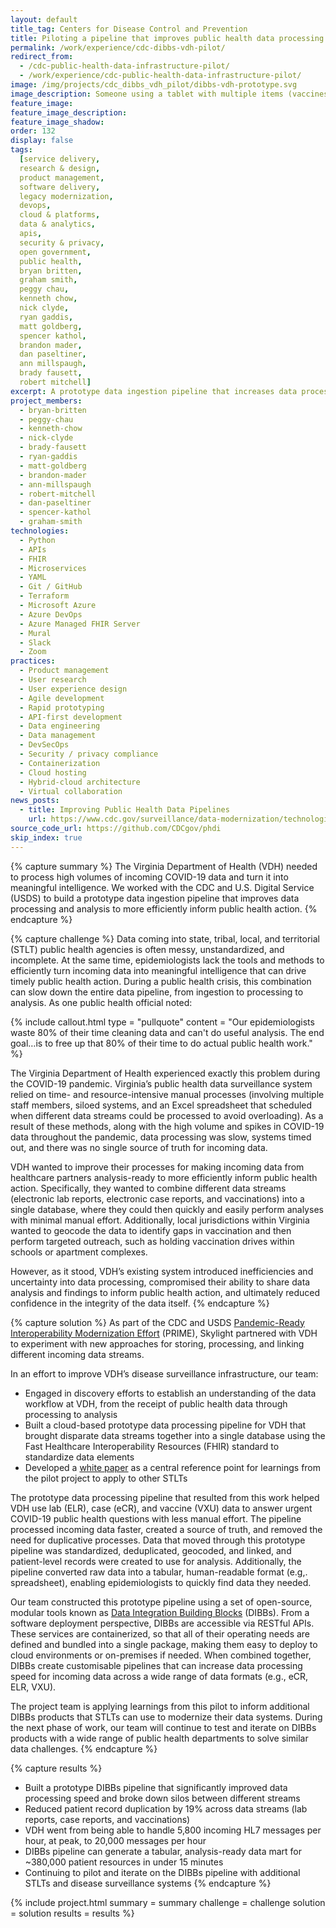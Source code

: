 ```yaml
---
layout: default
title_tag: Centers for Disease Control and Prevention
title: Piloting a pipeline that improves public health data processing and analysis
permalink: /work/experience/cdc-dibbs-vdh-pilot/
redirect_from:
  - /cdc-public-health-data-infrastructure-pilot/
  - /work/experience/cdc-public-health-data-infrastructure-pilot/
image: /img/projects/cdc_dibbs_vdh_pilot/dibbs-vdh-prototype.svg
image_description: Someone using a tablet with multiple items (vaccines, labs, patient records) flying in from all sides and being dropped into a single screen view.
feature_image:
feature_image_description:
feature_image_shadow:
order: 132
display: false
tags:
  [service delivery,
  research & design,
  product management,
  software delivery,
  legacy modernization,
  devops,
  cloud & platforms,
  data & analytics,
  apis,
  security & privacy,
  open government,
  public health,
  bryan britten,
  graham smith,
  peggy chau,
  kenneth chow,
  nick clyde,
  ryan gaddis,
  matt goldberg,
  spencer kathol,
  brandon mader,
  dan paseltiner,
  ann millspaugh,
  brady fausett,
  robert mitchell]
excerpt: A prototype data ingestion pipeline that increases data processing speed, automates manual processes, and enables public health agencies to better analyze data and share findings to drive timely public health action and decision-making.
project_members:
  - bryan-britten
  - peggy-chau
  - kenneth-chow
  - nick-clyde
  - brady-fausett
  - ryan-gaddis
  - matt-goldberg
  - brandon-mader
  - ann-millspaugh
  - robert-mitchell
  - dan-paseltiner
  - spencer-kathol
  - graham-smith
technologies:
  - Python
  - APIs
  - FHIR
  - Microservices
  - YAML
  - Git / GitHub
  - Terraform
  - Microsoft Azure
  - Azure DevOps
  - Azure Managed FHIR Server
  - Mural
  - Slack
  - Zoom
practices:
  - Product management
  - User research
  - User experience design
  - Agile development
  - Rapid prototyping
  - API-first development
  - Data engineering
  - Data management
  - DevSecOps
  - Security / privacy compliance
  - Containerization
  - Cloud hosting
  - Hybrid-cloud architecture
  - Virtual collaboration
news_posts:
  - title: Improving Public Health Data Pipelines
    url: https://www.cdc.gov/surveillance/data-modernization/technologies/public-health-data-pipelines.html
source_code_url: https://github.com/CDCgov/phdi
skip_index: true
---
```

<script>location="https://skylight.digital/work/experience/"</script>

{% capture summary %}
The Virginia Department of Health (VDH) needed to process high volumes of incoming COVID-19 data and turn it into meaningful intelligence. We worked with the CDC and U.S. Digital Service (USDS) to build a prototype data ingestion pipeline that improves data processing and analysis to more efficiently inform public health action.
{% endcapture %}

{% capture challenge %}
Data coming into state, tribal, local, and territorial (STLT) public health agencies is often messy, unstandardized, and incomplete. At the same time, epidemiologists lack the tools and methods to efficiently turn incoming data into meaningful intelligence that can drive timely public health action. During a public health crisis, this combination can slow down the entire data pipeline, from ingestion to processing to analysis. As one public health official noted:

{% include callout.html
  type = "pullquote"
  content = "Our epidemiologists waste 80% of their time cleaning data and can't do useful analysis. The end goal…is to free up that 80% of their time to do actual public health work."
%}

The Virginia Department of Health experienced exactly this problem during the COVID-19 pandemic. Virginia’s public health data surveillance system relied on time- and resource-intensive manual processes (involving multiple staff members, siloed systems, and an Excel spreadsheet that scheduled when different data streams could be processed to avoid overloading). As a result of these methods, along with the high volume and spikes in COVID-19 data throughout the pandemic, data processing was slow, systems timed out, and there was no single source of truth for incoming data.

VDH wanted to improve their processes for making incoming data from healthcare partners analysis-ready to more efficiently inform public health action. Specifically, they wanted to combine different data streams (electronic lab reports, electronic case reports, and vaccinations) into a single database, where they could then quickly and easily perform analyses with minimal manual effort. Additionally, local jurisdictions within Virginia wanted to geocode the data to identify gaps in vaccination and then perform targeted outreach, such as holding vaccination drives within schools or apartment complexes.

However, as it stood, VDH’s existing system introduced inefficiencies and uncertainty into data processing, compromised their ability to share data analysis and findings to inform public health action, and ultimately reduced confidence in the integrity of the data itself.
{% endcapture %}

{% capture solution %}
As part of the CDC and USDS [Pandemic-Ready Interoperability Modernization Effort](https://www.cdc.gov/surveillance/data-modernization/partnerships/usds_innovation.html) (PRIME), Skylight partnered with VDH to experiment with new approaches for storing, processing, and linking different incoming data streams.

In an effort to improve VDH’s disease surveillance infrastructure, our team:

- Engaged in discovery efforts to establish an understanding of the data workflow at VDH, from the receipt of public health data through processing to analysis
- Built a cloud-based prototype data processing pipeline for VDH that brought disparate data streams together into a single database using the Fast Healthcare Interoperability Resources (FHIR) standard to standardize data elements
- Developed a [white paper](https://github.com/CDCgov/phdi/blob/main/publications/DMI_VAWhitePaper_V3.pdf) as a central reference point for learnings from the pilot project to apply to other STLTs

The prototype data processing pipeline that resulted from this work helped VDH use lab (ELR), case (eCR), and vaccine (VXU) data to answer urgent COVID-19 public health questions with less manual effort. The pipeline processed incoming data faster, created a source of truth, and removed the need for duplicative processes. Data that moved through this prototype pipeline was standardized, deduplicated, geocoded, and linked, and patient-level records were created to use for analysis. Additionally, the pipeline converted raw data into a tabular, human-readable format (e.g,. spreadsheet), enabling epidemiologists to quickly find data they needed.

Our team constructed this prototype pipeline using a set of open-source, modular tools known as [Data Integration Building Blocks](/work/experience/cdc-dibbs/) (DIBBs). From a software deployment perspective, DIBBs are accessible via RESTful APIs. These services are containerized, so that all of their operating needs are defined and bundled into a single package, making them easy to deploy to cloud environments or on-premises if needed. When combined together, DIBBs create customisable pipelines that can increase data processing speed for incoming data across a wide range of data formats (e.g., eCR, ELR, VXU).

The project team is applying learnings from this pilot to inform additional DIBBs products that STLTs can use to modernize their data systems. During the next phase of work, our team will continue to test and iterate on DIBBs products with a wide range of public health departments to solve similar data challenges.
{% endcapture %}

{% capture results %}

- Built a prototype DIBBs pipeline that significantly improved data processing speed and broke down silos between different streams
- Reduced patient record duplication by 19% across data streams (lab reports, case reports, and vaccinations)
- VDH went from being able to handle 5,800 incoming HL7 messages per hour, at peak, to 20,000 messages per hour
- DIBBs pipeline can generate a tabular, analysis-ready data mart for ~380,000 patient resources in under 15 minutes
- Continuing to pilot and iterate on the DIBBs pipeline with additional STLTs and disease surveillance systems
  {% endcapture %}

{% include project.html
  summary = summary
  challenge = challenge
  solution = solution
  results = results
%}
